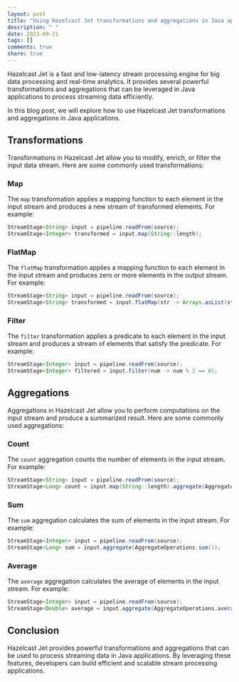 ```yaml
---
layout: post
title: "Using Hazelcast Jet transformations and aggregations in Java applications"
description: " "
date: 2023-09-21
tags: []
comments: true
share: true
---
```


Hazelcast Jet is a fast and low-latency stream processing engine for big data processing and real-time analytics. It provides several powerful transformations and aggregations that can be leveraged in Java applications to process streaming data efficiently.

In this blog post, we will explore how to use Hazelcast Jet transformations and aggregations in Java applications.

## Transformations
Transformations in Hazelcast Jet allow you to modify, enrich, or filter the input data stream. Here are some commonly used transformations:

### Map
The `map` transformation applies a mapping function to each element in the input stream and produces a new stream of transformed elements. For example:

```java
StreamStage<String> input = pipeline.readFrom(source);
StreamStage<Integer> transformed = input.map(String::length);
```

### FlatMap
The `flatMap` transformation applies a mapping function to each element in the input stream and produces zero or more elements in the output stream. For example:

```java
StreamStage<String> input = pipeline.readFrom(source);
StreamStage<String> transformed = input.flatMap(str -> Arrays.asList(str.split(" ")).stream());
```

### Filter
The `filter` transformation applies a predicate to each element in the input stream and produces a stream of elements that satisfy the predicate. For example:

```java
StreamStage<Integer> input = pipeline.readFrom(source);
StreamStage<Integer> filtered = input.filter(num -> num % 2 == 0);
```

## Aggregations
Aggregations in Hazelcast Jet allow you to perform computations on the input stream and produce a summarized result. Here are some commonly used aggregations:

### Count
The `count` aggregation counts the number of elements in the input stream. For example:

```java
StreamStage<String> input = pipeline.readFrom(source);
StreamStage<Long> count = input.map(String::length).aggregate(AggregateOperations.count());
```

### Sum
The `sum` aggregation calculates the sum of elements in the input stream. For example:

```java
StreamStage<Integer> input = pipeline.readFrom(source);
StreamStage<Long> sum = input.aggregate(AggregateOperations.sum());
```

### Average
The `average` aggregation calculates the average of elements in the input stream. For example:

```java
StreamStage<Integer> input = pipeline.readFrom(source);
StreamStage<Double> average = input.aggregate(AggregateOperations.averagingDouble());
```

## Conclusion
Hazelcast Jet provides powerful transformations and aggregations that can be used to process streaming data in Java applications. By leveraging these features, developers can build efficient and scalable stream processing applications.